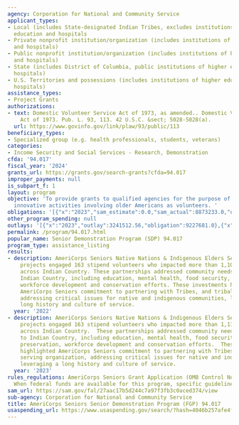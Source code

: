 ```yaml
---
agency: Corporation for National and Community Service
applicant_types:
- Local (includes State-designated Indian Tribes, excludes institutions of higher
  education and hospitals
- Private nonprofit institution/organization (includes institutions of higher education
  and hospitals)
- Public nonprofit institution/organization (includes institutions of higher education
  and hospitals)
- State (includes District of Columbia, public institutions of higher education and
  hospitals)
- U.S. Territories and possessions (includes institutions of higher education and
  hospitals)
assistance_types:
- Project Grants
authorizations:
- text: Domestic Volunteer Service Act of 1973, as amended.. Domestic Volunteer Service
    Act of 1973. Pub. L. 93, 113. 42 U.S.C. &sect; 5028-5028(a).
  url: https://www.govinfo.gov/link/plaw/93/public/113
beneficiary_types:
- Specialized group (e.g. health professionals, students, veterans)
categories:
- Income Security and Social Services - Research, Demonstration
cfda: '94.017'
fiscal_year: '2024'
grants_url: https://grants.gov/search-grants?cfda=94.017
improper_payments: null
is_subpart_f: 1
layout: program
objective: 'To provide grants to qualified agencies for the purpose of conducting
  innovative activities involving older Americans as volunteers. '
obligations: '[{"x":"2023","sam_estimate":0.0,"sam_actual":8873233.0,"usa_spending_actual":10487773.0},{"x":"2024","sam_estimate":0.0,"sam_actual":518674.0,"usa_spending_actual":-2028134.73},{"x":"2025","sam_estimate":0.0,"sam_actual":518674.0,"usa_spending_actual":-3187459.69}]'
other_program_spending: null
outlays: '[{"x":"2023","outlay":3241512.56,"obligation":9227681.0},{"x":"2024","outlay":68800.08,"obligation":779424.0},{"x":"2025","outlay":0.0,"obligation":0.0}]'
permalink: /program/94.017.html
popular_name: Senior Demonstration Program (SDP) 94.017
program_type: assistance_listing
results:
- description: AmeriCorps Seniors Native Nations & Indigenous Elders Senior Demonstration
    projects engaged 163 stipend volunteers who impacted more than 1,100 beneficiaries
    across Indian Country. These partnerships addressed community needs specific to
    Indian Country, including education, mental health, food security, language preservation,
    workforce development and conservation efforts. These investments highlighted
    AmeriCorps Seniors commitment to partnering with Tribes, and tribal serving organizations,
    addressing critical issues for native and indigenous communities, leveraging a
    long history and culture of service.
  year: '2022'
- description: AmeriCorps Seniors Native Nations & Indigenous Elders Senior Demonstration
    projects engaged 163 stipend volunteers who impacted more than 1,110 beneficiaries
    across Indian Country.  These partnerships addressed community needs specific
    to Indian Country, including education, mental health, food security, language
    preservation, workforce development and conservation efforts.  These investments
    highlighted AmeriCorps Seniors commitment to partnering with Tribes, and tribal
    serving organization, addressing critical issues for native and indigenous communities,
    leveraging a long history and culture of service.
  year: '2023'
rules_regulations: AmeriCorps Seniors Grant Application (OMB Control No. 3045-0035).
  When federal funds are available for this program, specific guidelines will be developed.
sam_url: https://sam.gov/fal/27aac17b5d244c7a97f3fb3c0aced374/view
sub-agency: Corporation for National and Community Service
title: AmeriCorps Seniors Senior Demonstration Program (FGP) 94.017
usaspending_url: https://www.usaspending.gov/search/?hash=4046b257afe4f6b84544c811c5d61029
---
```

